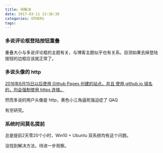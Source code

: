 ```yaml
---
title: 待解决
date: 2017-03-11 13:36:38
categories: OTHERS
tags: 
---
```

### 多说评论框登陆按钮重叠
重叠大小与多说评论框的主题有关，与博客主题似乎也有关系。目测如果去掉登陆按钮的边框应该就正常了。

### 多说头像的 http
[2016年6月15日以后使用 Github Pages 创建的站点，并且 使用.github.io 域名的，均会强制使用 https 连接。](https://help.github.com/articles/securing-your-github-pages-site-with-https/)

然而多说的用户头像是 http，黄色小三角逼死强迫症了 QAQ

有空研究。

### 系统时间莫名提前
总是提前2天零20个小时，Win10 + Ubuntu 双系统均有这个问题。

没找到解决方法，待进一步观察。
